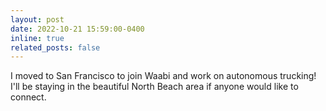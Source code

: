 ```yaml
---
layout: post
date: 2022-10-21 15:59:00-0400
inline: true
related_posts: false
---
```


I moved to San Francisco to join Waabi and work on autonomous trucking! I'll be staying in the beautiful North Beach area if anyone would like to connect.
